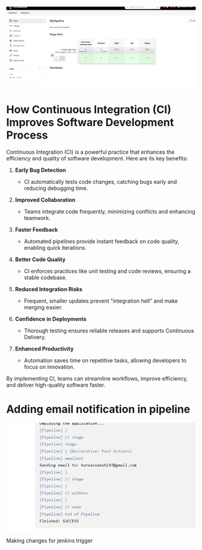 ![Image](image.png)


 # How Continuous Integration (CI) Improves Software Development Process

Continuous Integration (CI) is a powerful practice that enhances the efficiency and quality of software development. Here are its key benefits:

1. **Early Bug Detection**  
   - CI automatically tests code changes, catching bugs early and reducing debugging time.

2. **Improved Collaboration**  
   - Teams integrate code frequently, minimizing conflicts and enhancing teamwork.

3. **Faster Feedback**  
   - Automated pipelines provide instant feedback on code quality, enabling quick iterations.

4. **Better Code Quality**  
   - CI enforces practices like unit testing and code reviews, ensuring a stable codebase.

5. **Reduced Integration Risks**  
   - Frequent, smaller updates prevent "integration hell" and make merging easier.

6. **Confidence in Deployments**  
   - Thorough testing ensures reliable releases and supports Continuous Delivery.

7. **Enhanced Productivity**  
   - Automation saves time on repetitive tasks, allowing developers to focus on innovation.

By implementing CI, teams can streamline workflows, improve efficiency, and deliver high-quality software faster.

 # Adding email notification in pipeline
![Image](email.png)

Making changes for jenkins trigger


